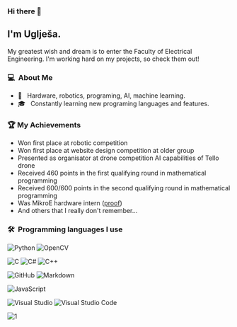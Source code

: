 ### Hi there 👋

## I'm Uglješa.

My greatest wish and dream is to enter the Faculty of Electrical Engineering. I'm working hard on my projects, so check them out!

### 💻 &nbsp;About Me 

- 🤖 &nbsp; Hardware, robotics, programing, AI, machine learning.
- 🎓 &nbsp; Constantly learning new programing languages and features.

### 🏆 My Achievements
- Won first place at robotic competition
- Won first place at website design competition at older group
- Presented as organisator at drone competition AI capabilities of Tello drone
- Received 460 points in the first qualifying round in mathematical programming
- Received 600/600 points in the second qualifying round in mathematical programming
- Was MikroE hardware intern ([proof](https://www.mikroe.com/blog/meet-mikroe-s-youngest-intern))
- And others that I really don't remember...

### 🛠 &nbsp;Programming languages I use

![Python](https://img.shields.io/badge/python-3670A0?style=for-the-badge&logo=python&logoColor=ffdd54)
![OpenCV](https://img.shields.io/badge/opencv-%23white.svg?style=for-the-badge&logo=opencv&logoColor=white)

![C](https://img.shields.io/badge/c-%2300599C.svg?style=for-the-badge&logo=c&logoColor=white)
![C#](https://img.shields.io/badge/c%23-%23239120.svg?style=for-the-badge&logo=c-sharp&logoColor=white)
![C++](https://img.shields.io/badge/C%2B%2B-00599C?style=for-the-badge&logo=c%2B%2B&logoColor=white)

![GitHub](https://img.shields.io/badge/GitHub-100000?style=for-the-badge&logo=github&logoColor=white)
![Markdown](https://img.shields.io/badge/Markdown-000000?style=for-the-badge&logo=markdown&logoColor=white)

![JavaScript](https://img.shields.io/badge/javascript-%23323330.svg?style=for-the-badge&logo=javascript&logoColor=%23F7DF1E)

![Visual Studio](https://img.shields.io/badge/Visual%20Studio-5C2D91.svg?style=for-the-badge&logo=visual-studio&logoColor=white)
![Visual Studio Code](https://img.shields.io/badge/Visual%20Studio%20Code-0078d7.svg?style=for-the-badge&logo=visual-studio-code&logoColor=white)

![1](https://github-readme-stats.vercel.app/api/top-langs/?username=ukicomputers&theme=dark)
